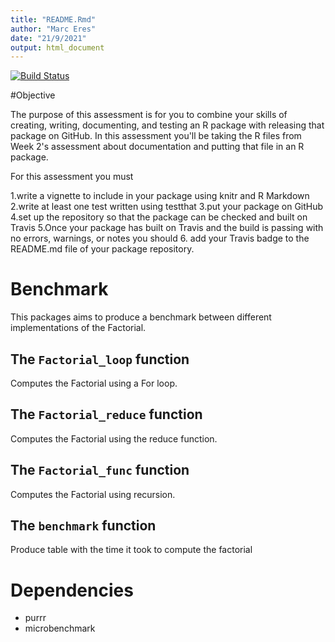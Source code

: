 ```yaml
---
title: "README.Rmd"
author: "Marc Eres"
date: "21/9/2021"
output: html_document
---
```


[![Build Status](https://app.travis-ci.com/MarcEres/Final2.svg?branch=main)](https://app.travis-ci.com/MarcEres/Final2)

#Objective

The purpose of this assessment is for you to combine your skills of creating, writing, documenting, and testing an R package with releasing that package on GitHub. In this assessment you'll be taking the R files from Week 2's assessment about documentation and putting that file in an R package.

For this assessment you must

1.write a vignette to include in your package using knitr and R Markdown
2.write at least one test written using testthat
3.put your package on GitHub
4.set up the repository so that the package can be checked and built on Travis
5.Once your package has built on Travis and the build is passing with no errors, warnings, or notes you should 
6. add your Travis badge to the README.md file of your package repository.


# Benchmark

This packages aims to produce a benchmark between different
implementations of the Factorial.

## The `Factorial_loop` function
Computes the Factorial using a For loop.

## The `Factorial_reduce` function

Computes the Factorial using the reduce function.

## The `Factorial_func` function

Computes the Factorial using recursion.


## The `benchmark` function
Produce table with the time it took to compute the factorial

# Dependencies

* purrr
* microbenchmark
